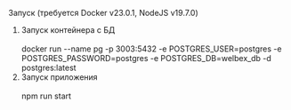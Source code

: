Запуск (требуется Docker v23.0.1, NodeJS v19.7.0)
1. Запуск контейнера с БД<br />  
docker  run  --name  pg  -p  3003:5432  -e  POSTGRES_USER=postgres  -e  POSTGRES_PASSWORD=postgres  -e  POSTGRES_DB=welbex_db  -d  postgres:latest
2. Запуск приложения<br />  
npm run start
